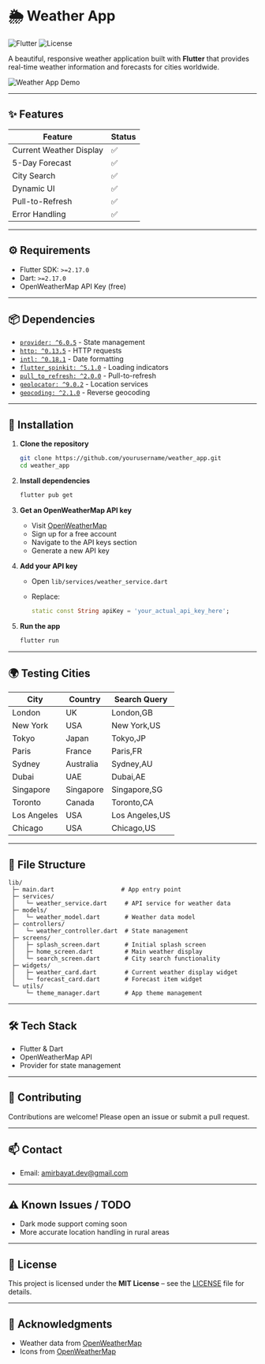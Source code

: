 # 🌦️ Weather App

![Flutter](https://img.shields.io/badge/Flutter-3.13.0-blue) ![License](https://img.shields.io/badge/License-MIT-green)

A beautiful, responsive weather application built with **Flutter** that provides real-time weather information and forecasts for cities worldwide.

![Weather App Demo](assets/demo/weather_demo.gif)

---

## ✨ Features

| Feature                 | Status |
| ----------------------- | ------ |
| Current Weather Display | ✅      |
| 5-Day Forecast          | ✅      |
| City Search             | ✅      |
| Dynamic UI              | ✅      |
| Pull-to-Refresh         | ✅      |
| Error Handling          | ✅      |

---

## ⚙️ Requirements

* Flutter SDK: `>=2.17.0`
* Dart: `>=2.17.0`
* OpenWeatherMap API Key (free)

---

## 📦 Dependencies

* [`provider: ^6.0.5`](https://pub.dev/packages/provider) - State management
* [`http: ^0.13.5`](https://pub.dev/packages/http) - HTTP requests
* [`intl: ^0.18.1`](https://pub.dev/packages/intl) - Date formatting
* [`flutter_spinkit: ^5.1.0`](https://pub.dev/packages/flutter_spinkit) - Loading indicators
* [`pull_to_refresh: ^2.0.0`](https://pub.dev/packages/pull_to_refresh) - Pull-to-refresh
* [`geolocator: ^9.0.2`](https://pub.dev/packages/geolocator) - Location services
* [`geocoding: ^2.1.0`](https://pub.dev/packages/geocoding) - Reverse geocoding

---

## 🚀 Installation

1. **Clone the repository**

   ```bash
   git clone https://github.com/yourusername/weather_app.git
   cd weather_app
   ```

2. **Install dependencies**

   ```bash
   flutter pub get
   ```

3. **Get an OpenWeatherMap API key**

   * Visit [OpenWeatherMap](https://openweathermap.org/)
   * Sign up for a free account
   * Navigate to the API keys section
   * Generate a new API key

4. **Add your API key**

   * Open `lib/services/weather_service.dart`
   * Replace:

     ```dart
     static const String apiKey = 'your_actual_api_key_here';
     ```

5. **Run the app**

   ```bash
   flutter run
   ```

---

## 🌍 Testing Cities

| City        | Country   | Search Query   |
| ----------- | --------- | -------------- |
| London      | UK        | London,GB      |
| New York    | USA       | New York,US    |
| Tokyo       | Japan     | Tokyo,JP       |
| Paris       | France    | Paris,FR       |
| Sydney      | Australia | Sydney,AU      |
| Dubai       | UAE       | Dubai,AE       |
| Singapore   | Singapore | Singapore,SG   |
| Toronto     | Canada    | Toronto,CA     |
| Los Angeles | USA       | Los Angeles,US |
| Chicago     | USA       | Chicago,US     |

---

## 📂 File Structure

```
lib/
 ├─ main.dart                   # App entry point
 ├─ services/
 │   └─ weather_service.dart     # API service for weather data
 ├─ models/
 │   └─ weather_model.dart       # Weather data model
 ├─ controllers/
 │   └─ weather_controller.dart  # State management
 ├─ screens/
 │   ├─ splash_screen.dart       # Initial splash screen
 │   ├─ home_screen.dart         # Main weather display
 │   └─ search_screen.dart       # City search functionality
 ├─ widgets/
 │   ├─ weather_card.dart        # Current weather display widget
 │   └─ forecast_card.dart       # Forecast item widget
 └─ utils/
     └─ theme_manager.dart       # App theme management
```

---

## 🛠️ Tech Stack

* Flutter & Dart
* OpenWeatherMap API
* Provider for state management

---

## 🤝 Contributing

Contributions are welcome! Please open an issue or submit a pull request.

---

## 📫 Contact

* Email: [amirbayat.dev@gmail.com](mailto:ymirbayat.dev@gmail.com)

---

## ⚠️ Known Issues / TODO

* Dark mode support coming soon
* More accurate location handling in rural areas

---

## 📜 License

This project is licensed under the **MIT License** – see the [LICENSE](LICENSE) file for details.

---

## 🙏 Acknowledgments

* Weather data from [OpenWeatherMap](https://openweathermap.org/)
* Icons from [OpenWeatherMap](https://openweathermap.org/weather-conditions)
